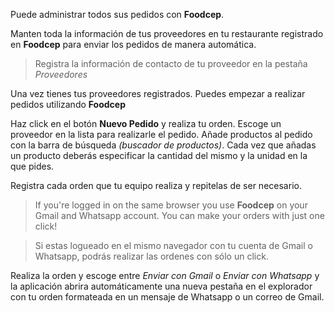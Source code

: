 Puede administrar todos sus pedidos con **Foodcep**. 

Manten toda la información de tus proveedores en tu restaurante registrado en **Foodcep** para enviar los pedidos de manera automática.

> Registra la información de contacto de tu proveedor en la pestaña *Proveedores*

Una vez tienes tus proveedores registrados. Puedes empezar a realizar pedidos utilizando **Foodcep**

Haz click en el botón **Nuevo Pedido** y realiza tu orden. Escoge un proveedor en la lista para realizarle el pedido. Añade productos al pedido con la barra de búsqueda *(buscador de productos)*. Cada vez que añadas un producto deberás especificar la cantidad del mismo y la unidad en la que pides.

Registra cada orden que tu equipo realiza y repitelas de ser necesario.

> If you're logged in on the same browser you use **Foodcep** on your Gmail and Whatsapp account. You can make your orders with just one click!

> Si estas logueado en el mismo navegador con tu cuenta de Gmail o Whatsapp, podrás realizar las ordenes con sólo un click.

Realiza la orden y escoge entre *Enviar con Gmail* o *Enviar con Whatsapp* y la aplicación abrira automáticamente una nueva pestaña en el explorador con tu orden formateada en un mensaje de Whatsapp o un correo de Gmail.
